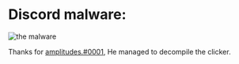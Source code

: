 # Discord malware:

![the malware](https://i.imgur.com/qysJx8H.png)

Thanks for [amplitudes.#0001](https://amplitudes.me/), He managed to decompile the clicker.
